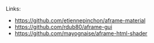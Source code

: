 
Links:
 * https://github.com/etiennepinchon/aframe-material
 * https://github.com/rdub80/aframe-gui
 * https://github.com/mayognaise/aframe-html-shader